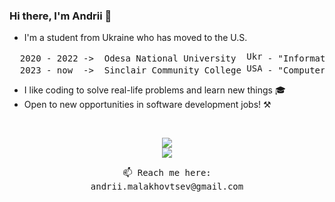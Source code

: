 ### Hi there, I'm Andrii 👋

- I'm a student from Ukraine who has moved to the U.S.
<pre>
  2020 - 2022 ->  Odesa National University  <img src="https://upload.wikimedia.org/wikipedia/commons/4/49/Flag_of_Ukraine.svg" alt="Ukraine" width="25" height="16"> - "Information systems and technology"
  2023 - now  ->  Sinclair Community College <img src="https://upload.wikimedia.org/wikipedia/commons/d/de/Flag_of_the_United_States.png" alt="USA" width="25" height="16"> - "Computer Information Systems / Software Development"
</pre>
- I like coding to solve real-life problems and learn new things 🎓
- Open to new opportunities in software development jobs! ⚒

<br>
<p align="center">
  <a href="https://skillicons.dev">
    <img src="https://skillicons.dev/icons?i=cs,cpp,java,python,html,css"/>
    <br>
    <img src="https://skillicons.dev/icons?i=visualstudio,vscode,rider,idea"/>
  </a>
</p>

<p align="center">
  <samp>
    📫 Reach me here:
    <br> andrii.malakhovtsev@gmail.com
  </samp>
</p>
